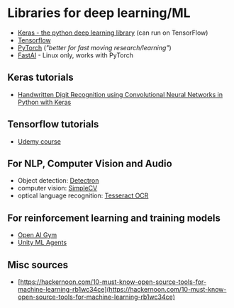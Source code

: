 # Libraries for deep learning/ML

* [Keras - the python deep learning library](https://keras.io/) (can run on TensorFlow)
* [Tensorflow](https://www.tensorflow.org/tutorials)
* [PyTorch](https://pytorch.org/) (_"better for fast moving research/learning"_)
* [FastAI](https://github.com/fastai/fastai) - Linux only, works with PyTorch


## Keras tutorials

* [Handwritten Digit Recognition using Convolutional Neural Networks in Python with Keras](https://machinelearningmastery.com/handwritten-digit-recognition-using-convolutional-neural-networks-python-keras/)


## Tensorflow tutorials

* [Udemy course](https://www.udemy.com/complete-guide-to-tensorflow-for-deep-learning-with-python/)


## For NLP, Computer Vision and Audio

* Object detection: [Detectron](https://github.com/facebookresearch/Detectron)
* computer vision: [SimpleCV](http://simplecv.org/)
* optical language recognition: [Tesseract OCR](https://github.com/tesseract-ocr/tesseract)


## For reinforcement learning and training models

* [Open AI Gym](https://gym.openai.com/)
* [Unity ML Agents](https://unity3d.com/how-to/unity-machine-learning-agents)


## Misc sources

* [https://hackernoon.com/10-must-know-open-source-tools-for-machine-learning-rb1wc34ce](https://hackernoon.com/10-must-know-open-source-tools-for-machine-learning-rb1wc34ce)
